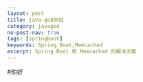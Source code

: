 ```yaml
---
layout: post
title: java-god测试
category: javagod
no-post-nav: true
tags: [springboot]
keywords: Spring Boot,Memcached
excerpt: Spring Boot 和 Memcached 的解决方案
---
```

#你好